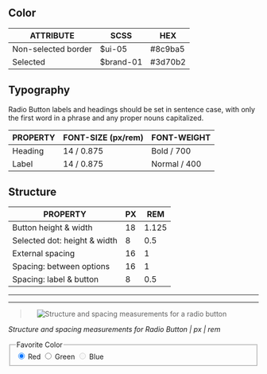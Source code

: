 ## Color

| ATTRIBUTE               | SCSS      | HEX       |
|---------------------|-----------|-----------|
| Non-selected border | $ui-05    | #8c9ba5   |
| Selected            | $brand-01 | #3d70b2   |

## Typography

Radio Button labels and headings should be set in sentence case, with only the first word in a phrase and any proper nouns capitalized.

| PROPERTY | FONT-SIZE (px/rem)   | FONT-WEIGHT  |
|----------|-----------------|--------------|
| Heading  | 14 / 0.875 | Bold / 700   |
| Label    | 14 / 0.875 | Normal / 400 |

## Structure

| PROPERTY                     | PX | REM   |
|------------------------------|----|-------|
| Button height & width        | 18 | 1.125 |
| Selected dot: height & width | 8  | 0.5   |
| External spacing             | 16 | 1     |
| Spacing: between options     | 16 | 1     |
| Spacing: label & button      | 8  | 0.5   |

---
***
> 
![Structure and spacing measurements for a radio button](images/radio-button-style-1.png)

_Structure and spacing measurements for Radio Button | px | rem_

<div data-insert-component="InteractiveSpec">
  <fieldset class="bx--fieldset">
    <legend class="bx--label">Favorite Color</legend>
    <div class="bx--form-item">
      <div class="bx--radio-button-group">
        <input id="radio-button-1" class="bx--radio-button" type="radio" value="red" name="radio-button" tabindex="0" checked>
        <label for="radio-button-1" class="bx--radio-button__label">
          <span class="bx--radio-button__appearance"></span>
          Red
        </label>
        <input id="radio-button-2" class="bx--radio-button" type="radio" value="green" name="radio-button" tabindex="0">
        <label for="radio-button-2" class="bx--radio-button__label">
          <span class="bx--radio-button__appearance"></span>
          Green
        </label>
        <input id="radio-button-3" class="bx--radio-button" type="radio" value="blue" name="radio-button" tabindex="0" disabled>
        <label for="radio-button-3" class="bx--radio-button__label">
          <span class="bx--radio-button__appearance"></span>
          Blue
        </label>
      </div>
    </div>
  </fieldset>
</div>
